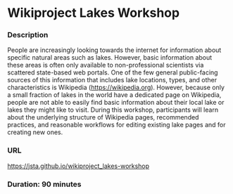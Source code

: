 # Wikiproject Lakes Workshop

### Description
People are increasingly looking towards the internet for information about specific natural areas such as lakes. However, basic information about these areas is often only available to non-professional scientists via scattered state-based web portals. One of the few general public-facing sources of this information that includes lake locations, types, and other characteristics is Wikipedia (https://wikipedia.org). However, because only a small fraction of lakes in the world have a dedicated page on Wikipedia, people are not able to easily find basic information about their local lake or lakes they might like to visit. During this workshop, participants will learn about the underlying structure of Wikipedia pages, recommended practices, and reasonable workflows for editing existing lake pages and for creating new ones.

### URL 
https://jsta.github.io/wikiproject_lakes-workshop

### Duration: 90 minutes

